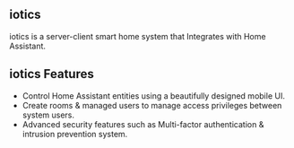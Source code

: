 ## iotics

iotics is a server-client smart home system that Integrates with Home Assistant. 

## iotics Features

- Control Home Assistant entities using a beautifully designed mobile UI.
- Create rooms & managed users to manage access privileges between system users.
- Advanced security features such as Multi-factor authentication & intrusion prevention system.




